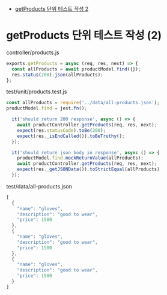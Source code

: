 <!-- TOC -->

- [getProducts 단위 테스트 작성 2](#getproducts-%EB%8B%A8%EC%9C%84-%ED%85%8C%EC%8A%A4%ED%8A%B8-%EC%9E%91%EC%84%B1-2)

<!-- /TOC -->

# getProducts 단위 테스트 작성 (2)
controller/products.js
``` javascript
exports.getProducts = async (req, res, next) => {
  const allProducts = await productModel.find({});
  res.status(200).json(allProducts);
};
```
test/unit/products.test.js
``` javascript
const allProducts = require('../data/all-products.json');
productModel.find = jest.fn();

  it('should return 200 response', async () => {
    await productController.getProducts(req, res, next);
    expect(res.statusCode).toBe(200);
    expect(res._isEndCalled()).toBeTruthy();
  });

  it('should return json body in response', async () => {
    productModel.find.mockReturnValue(allProducts);
    await productController.getProducts(req, res, next);
    expect(res._getJSONData()).toStrictEqual(allProducts)
  });
```
test/data/all-products.json
``` javascript
[
  {
    "name": "gloves",
    "description": "good to wear",
    "price": 1500
  },
  {
    "name": "gloves",
    "description": "good to wear",
    "price": 1500
  },
  {
    "name": "gloves",
    "description": "good to wear",
    "price": 1500
  }
]
```